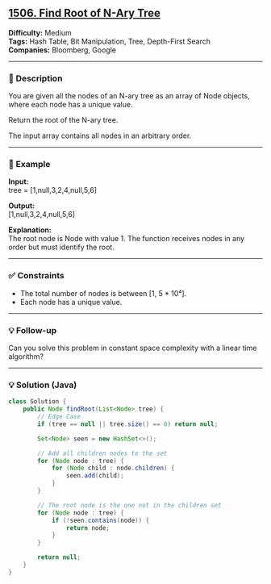 ## [1506. Find Root of N-Ary Tree](https://leetcode.com/problems/find-root-of-n-ary-tree/)

**Difficulty:** Medium  
**Tags:** Hash Table, Bit Manipulation, Tree, Depth-First Search  
**Companies:** Bloomberg, Google

---

### 📝 Description

You are given all the nodes of an N-ary tree as an array of Node objects, where each node has a unique value.

Return the root of the N-ary tree.

The input array contains all nodes in an arbitrary order.

---

### 📘 Example

**Input:**  
tree = [1,null,3,2,4,null,5,6]

**Output:**  
[1,null,3,2,4,null,5,6]

**Explanation:**  
The root node is Node with value 1. The function receives nodes in any order but must identify the root.

---

### ✅ Constraints

- The total number of nodes is between [1, 5 * 10⁴].
- Each node has a unique value.

---

### 💡 Follow-up

Can you solve this problem in constant space complexity with a linear time algorithm?

---

### 💡 Solution (Java)

```java
class Solution {
    public Node findRoot(List<Node> tree) {
        // Edge Case
        if (tree == null || tree.size() == 0) return null;

        Set<Node> seen = new HashSet<>();

        // Add all children nodes to the set
        for (Node node : tree) {
            for (Node child : node.children) {
                seen.add(child);
            }
        }

        // The root node is the one not in the children set
        for (Node node : tree) {
            if (!seen.contains(node)) {
                return node;
            }
        }

        return null;
    }
}
```
